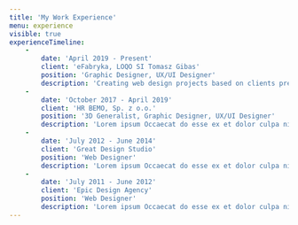 ```yaml
---
title: 'My Work Experience'
menu: experience
visible: true
experienceTimeline:
    -
        date: 'April 2019 - Present'
        client: 'eFabryka, LOQO SI Tomasz Gibas'
        position: 'Graphic Designer, UX/UI Designer'
        description: 'Creating web design projects based on clients preferations. Movie editing, directing. UX/UI design of web applications. Building websites on Drupal 8 CMS and Grav with Gantry5 framework.'
    -
        date: 'October 2017 - April 2019'
        client: 'HR BEMO, Sp. z o.o.'
        position: '3D Generalist, Graphic Designer, UX/UI Designer'
        description: 'Lorem ipsum Occaecat do esse ex et dolor culpa nisi ex in magna consectetur nisi cupidatat laboris esse eiusmod deserunt aute do quis velit esse sed Ut proident cupidatat nulla esse cillum laborum occaecat nostrud sit dolor incididunt amet est occaecat nisi incididunt.'
    -
        date: 'July 2012 - June 2014'
        client: 'Great Design Studio'
        position: 'Web Designer'
        description: 'Lorem ipsum Occaecat do esse ex et dolor culpa nisi ex in magna consectetur nisi cupidatat laboris esse eiusmod deserunt aute do quis velit esse sed Ut proident cupidatat nulla esse cillum laborum occaecat nostrud sit dolor incididunt amet est occaecat nisi.'
    -
        date: 'July 2011 - June 2012'
        client: 'Epic Design Agency'
        position: 'Web Designer'
        description: 'Lorem ipsum Occaecat do esse ex et dolor culpa nisi ex in magna consectetur nisi cupidatat laboris esse eiusmod deserunt aute do quis velit esse sed Ut proident cupidatat nulla esse cillum laborum occaecat nostrud sit dolor incididunt amet est occaecat nisi incididunt.'
---
```


